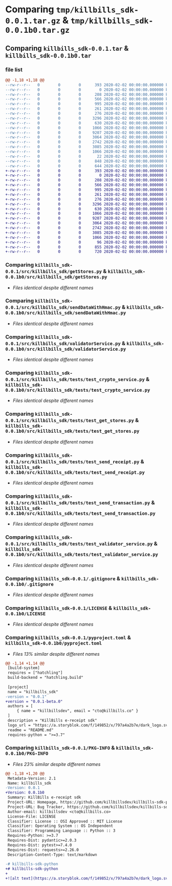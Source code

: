 # Comparing `tmp/killbills_sdk-0.0.1.tar.gz` & `tmp/killbills_sdk-0.0.1b0.tar.gz`

## Comparing `killbills_sdk-0.0.1.tar` & `killbills_sdk-0.0.1b0.tar`

### file list

```diff
@@ -1,18 +1,18 @@
--rw-r--r--   0        0        0      393 2020-02-02 00:00:00.000000 killbills_sdk-0.0.1/Makefile
--rw-r--r--   0        0        0        0 2020-02-02 00:00:00.000000 killbills_sdk-0.0.1/src/killbills_sdk/__init__.py
--rw-r--r--   0        0        0      208 2020-02-02 00:00:00.000000 killbills_sdk-0.0.1/src/killbills_sdk/cryptoService.py
--rw-r--r--   0        0        0      566 2020-02-02 00:00:00.000000 killbills_sdk-0.0.1/src/killbills_sdk/getStores.py
--rw-r--r--   0        0        0      995 2020-02-02 00:00:00.000000 killbills_sdk-0.0.1/src/killbills_sdk/sendDataWithHmac.py
--rw-r--r--   0        0        0      261 2020-02-02 00:00:00.000000 killbills_sdk-0.0.1/src/killbills_sdk/sendReceipt.py
--rw-r--r--   0        0        0      276 2020-02-02 00:00:00.000000 killbills_sdk-0.0.1/src/killbills_sdk/sendTransaction.py
--rw-r--r--   0        0        0     3296 2020-02-02 00:00:00.000000 killbills_sdk-0.0.1/src/killbills_sdk/validatorService.py
--rw-r--r--   0        0        0      630 2020-02-02 00:00:00.000000 killbills_sdk-0.0.1/src/killbills_sdk/tests/test_crypto_service.py
--rw-r--r--   0        0        0     1066 2020-02-02 00:00:00.000000 killbills_sdk-0.0.1/src/killbills_sdk/tests/test_get_stores.py
--rw-r--r--   0        0        0     9207 2020-02-02 00:00:00.000000 killbills_sdk-0.0.1/src/killbills_sdk/tests/test_send_receipt.py
--rw-r--r--   0        0        0     3064 2020-02-02 00:00:00.000000 killbills_sdk-0.0.1/src/killbills_sdk/tests/test_send_transaction.py
--rw-r--r--   0        0        0     2742 2020-02-02 00:00:00.000000 killbills_sdk-0.0.1/src/killbills_sdk/tests/test_validator_service.py
--rw-r--r--   0        0        0     3085 2020-02-02 00:00:00.000000 killbills_sdk-0.0.1/.gitignore
--rw-r--r--   0        0        0     1066 2020-02-02 00:00:00.000000 killbills_sdk-0.0.1/LICENSE
--rw-r--r--   0        0        0       22 2020-02-02 00:00:00.000000 killbills_sdk-0.0.1/README.md
--rw-r--r--   0        0        0      848 2020-02-02 00:00:00.000000 killbills_sdk-0.0.1/pyproject.toml
--rw-r--r--   0        0        0      644 2020-02-02 00:00:00.000000 killbills_sdk-0.0.1/PKG-INFO
+-rw-r--r--   0        0        0      393 2020-02-02 00:00:00.000000 killbills_sdk-0.0.1b0/Makefile
+-rw-r--r--   0        0        0        0 2020-02-02 00:00:00.000000 killbills_sdk-0.0.1b0/src/killbills_sdk/__init__.py
+-rw-r--r--   0        0        0      208 2020-02-02 00:00:00.000000 killbills_sdk-0.0.1b0/src/killbills_sdk/cryptoService.py
+-rw-r--r--   0        0        0      566 2020-02-02 00:00:00.000000 killbills_sdk-0.0.1b0/src/killbills_sdk/getStores.py
+-rw-r--r--   0        0        0      995 2020-02-02 00:00:00.000000 killbills_sdk-0.0.1b0/src/killbills_sdk/sendDataWithHmac.py
+-rw-r--r--   0        0        0      261 2020-02-02 00:00:00.000000 killbills_sdk-0.0.1b0/src/killbills_sdk/sendReceipt.py
+-rw-r--r--   0        0        0      276 2020-02-02 00:00:00.000000 killbills_sdk-0.0.1b0/src/killbills_sdk/sendTransaction.py
+-rw-r--r--   0        0        0     3296 2020-02-02 00:00:00.000000 killbills_sdk-0.0.1b0/src/killbills_sdk/validatorService.py
+-rw-r--r--   0        0        0      630 2020-02-02 00:00:00.000000 killbills_sdk-0.0.1b0/src/killbills_sdk/tests/test_crypto_service.py
+-rw-r--r--   0        0        0     1066 2020-02-02 00:00:00.000000 killbills_sdk-0.0.1b0/src/killbills_sdk/tests/test_get_stores.py
+-rw-r--r--   0        0        0     9207 2020-02-02 00:00:00.000000 killbills_sdk-0.0.1b0/src/killbills_sdk/tests/test_send_receipt.py
+-rw-r--r--   0        0        0     3064 2020-02-02 00:00:00.000000 killbills_sdk-0.0.1b0/src/killbills_sdk/tests/test_send_transaction.py
+-rw-r--r--   0        0        0     2742 2020-02-02 00:00:00.000000 killbills_sdk-0.0.1b0/src/killbills_sdk/tests/test_validator_service.py
+-rw-r--r--   0        0        0     3085 2020-02-02 00:00:00.000000 killbills_sdk-0.0.1b0/.gitignore
+-rw-r--r--   0        0        0     1066 2020-02-02 00:00:00.000000 killbills_sdk-0.0.1b0/LICENSE
+-rw-r--r--   0        0        0       96 2020-02-02 00:00:00.000000 killbills_sdk-0.0.1b0/README.md
+-rw-r--r--   0        0        0      855 2020-02-02 00:00:00.000000 killbills_sdk-0.0.1b0/pyproject.toml
+-rw-r--r--   0        0        0      720 2020-02-02 00:00:00.000000 killbills_sdk-0.0.1b0/PKG-INFO
```

### Comparing `killbills_sdk-0.0.1/src/killbills_sdk/getStores.py` & `killbills_sdk-0.0.1b0/src/killbills_sdk/getStores.py`

 * *Files identical despite different names*

### Comparing `killbills_sdk-0.0.1/src/killbills_sdk/sendDataWithHmac.py` & `killbills_sdk-0.0.1b0/src/killbills_sdk/sendDataWithHmac.py`

 * *Files identical despite different names*

### Comparing `killbills_sdk-0.0.1/src/killbills_sdk/validatorService.py` & `killbills_sdk-0.0.1b0/src/killbills_sdk/validatorService.py`

 * *Files identical despite different names*

### Comparing `killbills_sdk-0.0.1/src/killbills_sdk/tests/test_crypto_service.py` & `killbills_sdk-0.0.1b0/src/killbills_sdk/tests/test_crypto_service.py`

 * *Files identical despite different names*

### Comparing `killbills_sdk-0.0.1/src/killbills_sdk/tests/test_get_stores.py` & `killbills_sdk-0.0.1b0/src/killbills_sdk/tests/test_get_stores.py`

 * *Files identical despite different names*

### Comparing `killbills_sdk-0.0.1/src/killbills_sdk/tests/test_send_receipt.py` & `killbills_sdk-0.0.1b0/src/killbills_sdk/tests/test_send_receipt.py`

 * *Files identical despite different names*

### Comparing `killbills_sdk-0.0.1/src/killbills_sdk/tests/test_send_transaction.py` & `killbills_sdk-0.0.1b0/src/killbills_sdk/tests/test_send_transaction.py`

 * *Files identical despite different names*

### Comparing `killbills_sdk-0.0.1/src/killbills_sdk/tests/test_validator_service.py` & `killbills_sdk-0.0.1b0/src/killbills_sdk/tests/test_validator_service.py`

 * *Files identical despite different names*

### Comparing `killbills_sdk-0.0.1/.gitignore` & `killbills_sdk-0.0.1b0/.gitignore`

 * *Files identical despite different names*

### Comparing `killbills_sdk-0.0.1/LICENSE` & `killbills_sdk-0.0.1b0/LICENSE`

 * *Files identical despite different names*

### Comparing `killbills_sdk-0.0.1/pyproject.toml` & `killbills_sdk-0.0.1b0/pyproject.toml`

 * *Files 13% similar despite different names*

```diff
@@ -1,14 +1,14 @@
 [build-system]
 requires = ["hatchling"]
 build-backend = "hatchling.build"
 
 [project]
 name = "killbills_sdk"
-version = "0.0.1"
+version = "0.0.1-beta.0"
 authors = [
     { name = "killbillsdev", email = "cto@killbills.co" }
 ]
 description = "KillBills e-receipt sdk"
 logo_url = "https://a.storyblok.com/f/149852/x/797a4a2b7e/dark_logo.svg"
 readme = "README.md"
 requires-python = ">=3.7"
```

### Comparing `killbills_sdk-0.0.1/PKG-INFO` & `killbills_sdk-0.0.1b0/PKG-INFO`

 * *Files 23% similar despite different names*

```diff
@@ -1,18 +1,20 @@
 Metadata-Version: 2.1
 Name: killbills_sdk
-Version: 0.0.1
+Version: 0.0.1b0
 Summary: KillBills e-receipt sdk
 Project-URL: Homepage, https://github.com/killbillsdev/killbills-sdk-python
 Project-URL: Bug Tracker, https://github.com/killbillsdev/killbills-sdk-python/issues
 Author-email: killbillsdev <cto@killbills.co>
 License-File: LICENSE
 Classifier: License :: OSI Approved :: MIT License
 Classifier: Operating System :: OS Independent
 Classifier: Programming Language :: Python :: 3
 Requires-Python: >=3.7
 Requires-Dist: pydantic>=2.0.3
 Requires-Dist: pytest>=7.4.0
 Requires-Dist: requests>=2.26.0
 Description-Content-Type: text/markdown
 
-# killbills-sdk-python
+# killbills-sdk-python
+
+![alt text](https://a.storyblok.com/f/149852/x/797a4a2b7e/dark_logo.svg)
```

